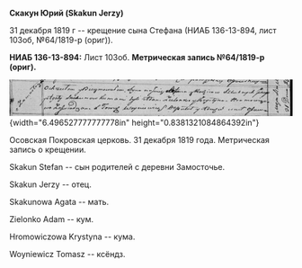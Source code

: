 **Скакун Юрий (Skakun Jerzy)**

31 декабря 1819 г -- крещение сына Стефана (НИАБ 136-13-894, лист 103об,
№64/1819-р (ориг)).

**НИАБ 136-13-894:** Лист 103об. **Метрическая запись №64/1819-р
(ориг).**

![](./media/37e9998c696d80be90f964064ba4e70e58d13234.png){width="6.496527777777778in"
height="0.8381321084864392in"}

Осовская Покровская церковь. 31 декабря 1819 года. Метрическая запись о
крещении.

Skakun Stefan -- сын родителей с деревни Замосточье.

Skakun Jerzy -- отец.

Skakunowa Agata -- мать.

Zielonko Adam -- кум.

Hromowiczowa Krystyna -- кума.

Woyniewicz Tomasz -- ксёндз.
